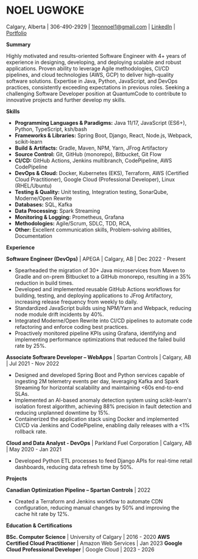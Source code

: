 # NOEL UGWOKE
Calgary, Alberta | 306-490-2929 | 1leonnoel1@gmail.com | [LinkedIn](https://www.linkedin.com/in/noelugwoke/) | [Portfolio](https://noelugwoke.com/)

**Summary**

Highly motivated and results-oriented Software Engineer with 4+ years of experience in designing, developing, and deploying scalable and robust applications. Proven ability to leverage Agile methodologies, CI/CD pipelines, and cloud technologies (AWS, GCP) to deliver high-quality software solutions. Expertise in Java, Python, JavaScript, and DevOps practices, consistently exceeding expectations in previous roles.  Seeking a challenging Software Developer position at QuantumCode to contribute to innovative projects and further develop my skills.

**Skills**

* **Programming Languages & Paradigms:** Java 11/17, JavaScript (ES6+), Python, TypeScript, ksh/bash
* **Frameworks & Libraries:** Spring Boot, Django, React, Node.js, Webpack, scikit-learn
* **Build & Artifacts:** Gradle, Maven, NPM, Yarn, JFrog Artifactory
* **Source Control:** Git, GitHub (monorepo), Bitbucket, Git Flow
* **CI/CD:** GitHub Actions, Jenkins multibranch, CodePipeline, AWS CodePipeline
* **DevOps & Cloud:** Docker, Kubernetes (EKS), Terraform, AWS (Certified Cloud Practitioner), Google Cloud (Professional Developer), Linux (RHEL/Ubuntu)
* **Testing & Quality:** Unit testing, Integration testing, SonarQube, Moderne/Open Rewrite
* **Databases:** SQL, Kafka
* **Data Processing:** Spark Streaming
* **Monitoring & Logging:** Prometheus, Grafana
* **Methodologies:** Agile/Scrum, SDLC, TDD, RCA,  
* **Other:**  Excellent communication skills, Problem-solving abilities,  Documentation


**Experience**

**Software Engineer (DevOps)** | APEGA | Calgary, AB | Dec 2022 - Present
* Spearheaded the migration of 30+ Java microservices from Maven to Gradle and on-prem Bitbucket to a GitHub monorepo, resulting in a 35% reduction in build times.
* Developed and implemented reusable GitHub Actions workflows for building, testing, and deploying applications to JFrog Artifactory, increasing release frequency from weekly to daily.
* Standardized JavaScript builds using NPM/Yarn and Webpack, reducing node module drift incidents by 40%.
* Integrated Moderne/Open Rewrite into CI/CD pipelines to automate code refactoring and enforce coding best practices.
* Proactively monitored pipeline KPIs using Grafana, identifying and implementing performance optimizations that reduced the failed build rate by 25%.

**Associate Software Developer – WebApps** | Spartan Controls | Calgary, AB | Jul 2021 - Nov 2022
* Designed and developed Spring Boot and Python services capable of ingesting 2M telemetry events per day, leveraging Kafka and Spark Streaming for horizontal scalability and maintaining <60s end-to-end SLAs.
* Implemented an AI-based anomaly detection system using scikit-learn's isolation forest algorithm, achieving 88% precision in fault detection and reducing unplanned downtime by 15%.
* Containerized the application stack using Docker and implemented CI/CD via Jenkins and CodePipeline, enabling daily releases with a <1% rollback rate.

**Cloud and Data Analyst - DevOps** | Parkland Fuel Corporation | Calgary, AB | May 2020 - Jan 2021
* Developed Python ETL processes to feed Django APIs for real-time retail dashboards, reducing data refresh time by 50%.


**Projects**

**Canadian Optimization Pipeline – Spartan Controls** | 2022
* Created a Terraform and Jenkins workflow to automate CDN configuration, reducing manual changes by 50% and improving the cache hit rate by 12%.


**Education & Certifications**

**BSc. Computer Science** | University of Calgary | 2016 - 2020
**AWS Certified Cloud Practitioner** | Amazon Web Services | Jan 2023
**Google Cloud Professional Developer** | Google Cloud | 2023 - 2026